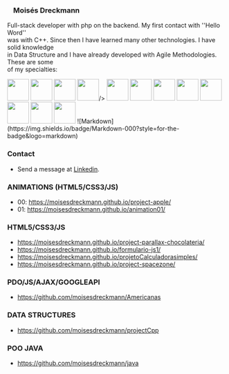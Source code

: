 ### <img src="https://icongr.am/simple/bbciplayer.svg?size=128&color=#ffffff&colored=false" width="10px" heigh="10px"/> Moisés Dreckmann

Full-stack developer with php on the backend. My first contact with ''Hello Word''   
was with C++. Since then I have learned many other technologies. I have solid knowledge  
in Data Structure and I have already developed with Agile Methodologies. These are some  
of my specialties:

<div>
<img src="https://cdn.jsdelivr.net/gh/devicons/devicon/icons/c/c-original.svg" width="50px" height="50px"/>
<img src="https://cdn.jsdelivr.net/gh/devicons/devicon/icons/html5/html5-original-wordmark.svg" width="50px" height="50px"/>
<img src="https://cdn.jsdelivr.net/gh/devicons/devicon/icons/css3/css3-original-wordmark.svg" width="50px" height="50px"/>
<img src="https://devicon-website.vercel.app/api/bootstrap/original.svg" width="50px" height="50px">/>
<img src="https://cdn.jsdelivr.net/gh/devicons/devicon/icons/javascript/javascript-original.svg" width="50px" height="50px"/>
<img src="https://cdn.jsdelivr.net/gh/devicons/devicon/icons/php/php-original.svg" width="50px" height="50px"/>
<img src="https://cdn.jsdelivr.net/gh/devicons/devicon/icons/mysql/mysql-original.svg" width="50px" height="50px"/>
<img src="https://cdn.jsdelivr.net/gh/devicons/devicon/icons/postgresql/postgresql-original.svg" width="50px" height="50px"/>
<img src="https://cdn.jsdelivr.net/gh/devicons/devicon/icons/git/git-original.svg" width="50px" height="50px"/>
<img src="https://cdn.jsdelivr.net/gh/devicons/devicon/icons/github/github-original.svg" width="50px" height="50px"/>
<img src="https://cdn.jsdelivr.net/gh/devicons/devicon/icons/photoshop/photoshop-plain.svg" width="50px" height="50px"/>
<img src="https://cdn.jsdelivr.net/gh/devicons/devicon/icons/java/java-original-wordmark.svg" width="50px" height="50px" />    
![Markdown](https://img.shields.io/badge/Markdown-000?style=for-the-badge&logo=markdown)
</div>

### Contact

* Send a message at <a href="https://www.linkedin.com/in/moisés-dreckmann-245756219/" target="_blank">Linkedin</a>.

### ANIMATIONS (HTML5/CSS3/JS)

* 00: https://moisesdreckmann.github.io/project-apple/
* 01: https://moisesdreckmann.github.io/animation01/


### HTML5/CSS3/JS

* https://moisesdreckmann.github.io/project-parallax-chocolateria/
* https://moisesdreckmann.github.io/formulario-js1/
* https://moisesdreckmann.github.io/projetoCalculadorasimples/
* https://moisesdreckmann.github.io/project-spacezone/

### PDO/JS/AJAX/GOOGLEAPI

* https://github.com/moisesdreckmann/Americanas

### DATA STRUCTURES

* https://github.com/moisesdreckmann/projectCpp

### POO JAVA 

* https://github.com/moisesdreckmann/java

